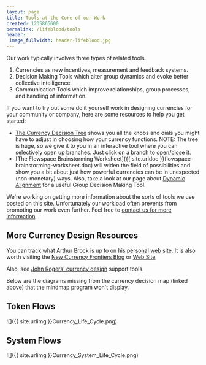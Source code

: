 ```yaml
---
layout: page
title: Tools at the Core of our Work
created: 1235865600
permalink: /lifeblood/tools
header:
 image_fullwidth: header-lifeblood.jpg
---
```

Our work typically involves three types of related tools.

1. Currencies as new incentives, measurement and feedback systems.
2. Decision Making Tools which alter group dynamics and evoke better collective intelligence
3. Communication Tools which improve relationships, group processes, and handling of information.

If you want to try out some do it yourself work in designing currencies for your community or company, here are some resources to help you get started:

- [The Currency Decision Tree](/metacurrency/currency-map) shows you all the knobs and dials you might have to adjust in choosing how your currency functions. NOTE: The tree is huge, so we give it to you in an interactive tool where you can selectively open up branches. Just click on a branch to open/close it.
- [The Flowspace Brainstorming Worksheet]({{ site.urldoc }}flowspace-brainstorming-worksheet.doc) will widen the field of possibilities and show you a bit about just how powerful currencies can be in unexpected (non-monetary) ways.
Also, take a look at our page about [Dynamic Alignment](/lifeblood/dynamic-alignment) for a useful Group Decision Making Tool.

We're working on getting more information about the sorts of tools we use posted on this site.  Unfortunately our workload often prevents from promoting our work even further.  Feel free to [contact us for more information](/contact).

## More Currency Design Resources

You can track what Arthur Brock is up to on his [personal web site](/). It is also worth visiting the [New Currency Frontiers Blog](/new-currency-frontiers/blog) or [Web Site](/new-currency-frontiers)

Also, see [John Rogers' currency design](/value-for-people/first-steps) support tools.

Below are the diagrams missing from the currency decision map (linked above) that the mindmap program won't display.

## Token Flows

![]({{ site.urlimg }}Currency_Life_Cycle.png)

## System Flows

![]({{ site.urlimg }}Currency_System_Life_Cycle.png)
